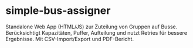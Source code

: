 # simple-bus-assigner
Standalone Web App (HTML/JS) zur Zuteilung von Gruppen auf Busse. Berücksichtigt Kapazitäten, Puffer, Aufteilung und nutzt Retries für bessere Ergebnisse. Mit CSV-Import/Export und PDF-Bericht.
